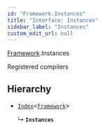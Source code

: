 ```yaml
---
id: "Framework.Instances"
title: "Interface: Instances"
sidebar_label: "Instances"
custom_edit_url: null
---
```


[Framework](../namespaces/Framework.md).Instances

Registered compilers

## Hierarchy

- [`Index`](../namespaces/Framework.md#index)<[`Framework`](../classes/Framework.md)\>

  ↳ **`Instances`**
